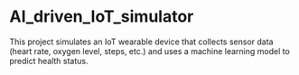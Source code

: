 # AI_driven_IoT_simulator
This project simulates an IoT wearable device that collects sensor data (heart rate, oxygen level, steps, etc.) and uses a machine learning model to predict health status.
